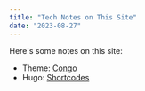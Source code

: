 ```yaml
---
title: "Tech Notes on This Site"
date: "2023-08-27"
---
```


Here's some notes on this site:

 - Theme: [Congo](https://jpanther.github.io/congo/)
 - Hugo: [Shortcodes](https://gohugo.io/content-management/shortcodes)
